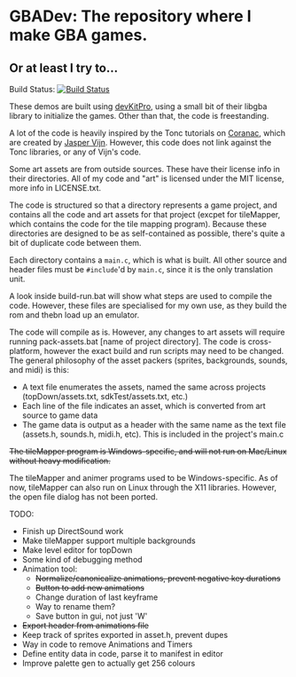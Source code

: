 GBADev: The repository where I make GBA games.
===========================
Or at least I try to...
---------------------------

Build Status: [![Build Status](https://travis-ci.org/Benjins/GBADev.svg?branch=master)](https://travis-ci.org/Benjins/GBADev)

These demos are built using [devKitPro](http://devkitpro.org/), using a small bit of their libgba library to initialize the games.  Other than that, the code is freestanding.

A lot of the code is heavily inspired by the Tonc tutorials on [Coranac](http://www.coranac.com/tonc/text/toc.htm), which are created by [Jasper Vijn](http://www.coranac.com).  However, this code does not link against the Tonc libraries, or any of Vijn's code. 

Some art assets are from outside sources.  These have their license info in their directories.  All of my code and "art" is licensed under the MIT license, more info in LICENSE.txt.

The code is structured so that a directory represents a game project, and contains all the code and art assets for that project (excpet for tileMapper, which contains the code for the tile mapping program).  Because these directories are designed to be as self-contained as possible, there's quite a bit of duplicate code between them.

Each directory contains a `main.c`, which is what is built.  All other source and header files must be `#include`'d by `main.c`, since it is the only translation unit.
 
A look inside build-run.bat will show what steps are used to compile the code.  However, these files are specialised for my own use, as they build the rom and thebn load up an emulator.

The code will compile as is.  However, any changes to art assets will require running pack-assets.bat [name of project directory].  The code is cross-platform, however the exact build and run scripts may need to be changed.  The general philosophy of the asset packers (sprites, backgrounds, sounds, and midi) is this: 

 * A text file enumerates the assets, named the same across projects (topDown/assets.txt, sdkTest/assets.txt, etc.)
 * Each line of the file indicates an asset, which is converted from art source to game data
 * The game data is output as a header with the same name as the text file (assets.h, sounds.h, midi.h, etc).  This is included in the project's main.c

~~The tileMapper program is Windows-specific, and will not run on Mac/Linux without heavy modification.~~

The tileMapper and animer programs used to be Windows-specific.  As of now, tileMapper can also run on Linux through the X11 libraries.  However, the open file dialog has not been ported.

TODO:
 * Finish up DirectSound work
 * Make tileMapper support multiple backgrounds
 * Make level editor for topDown
 * Some kind of debugging method
 * Animation tool:
   - ~~Normalize/canonicalize animations, prevent negative key durations~~
   - ~~Button to add new animations~~
   - Change duration of last keyframe
   - Way to rename them?
   - Save button in gui, not just 'W'
 * ~~Export header from animations file~~
 * Keep track of sprites exported in asset.h, prevent dupes
 * Way in code to remove Animations and Timers
 * Define entity data in code, parse it to manifest in editor
 * Improve palette gen to actually get 256 colours